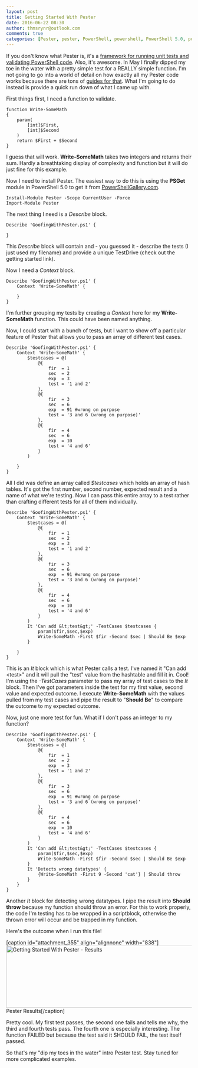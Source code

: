 ```yaml
---
layout: post
title: Getting Started With Pester
date: 2016-06-22 08:30
author: thmsrynr@outlook.com
comments: true
categories: [Pester, pester, PowerShell, powershell, PowerShell 5.0, powershell 5.0, powershell gallery]
---
```

If you don't know what Pester is, it's a <a href="https://github.com/pester/Pester" target="_blank">framework for running unit tests and validating PowerShell code</a>. Also, it's awesome. In May I finally dipped my toe in the water with a pretty simple test for a REALLY simple function. I'm not going to go into a world of detail on how exactly all my Pester code works because there are tons of <a href="http://www.powershellmagazine.com/2014/03/12/get-started-with-pester-powershell-unit-testing-framework/" target="_blank">guides for that</a>. What I'm going to do instead is provide a quick run down of what I came up with.

First things first, I need a function to validate.

```
function Write-SomeMath 
{
    param(
        [int]$First,
        [int]$Second
    )
    return $First + $Second
}
```

I guess that will work. <strong>Write-SomeMath</strong> takes two integers and returns their sum. Hardly a breathtaking display of complexity and function but it will do just fine for this example.

Now I need to install Pester. The easiest way to do this is using the <strong>PSGet</strong> module in PowerShell 5.0 to get it from <a href="http://powershellgallery.com" target="_blank">PowerShellGallery.com</a>.

```
Install-Module Pester -Scope CurrentUser -Force
Import-Module Pester
```

The next thing I need is a <em>Describe</em> block.

```
Describe 'GoofingWithPester.ps1' {

}
```

This <em>Describe</em> block will contain and - you guessed it - describe the tests (I just used my filename) and provide a unique TestDrive (check out the getting started link).

Now I need a <em>Context </em>block.

```
Describe 'GoofingWithPester.ps1' {
    Context 'Write-SomeMath' {
        
    }
}
```

I'm further grouping my tests by creating a <em>Context</em> here for my <strong>Write-SomeMath</strong> function. This could have been named anything.

Now, I could start with a bunch of tests, but I want to show off a particular feature of Pester that allows you to pass an array of different test cases.

```
Describe 'GoofingWithPester.ps1' {
    Context 'Write-SomeMath' {
        $testcases = @(
            @{
                fir  = 1
                sec  = 2
                exp  = 3
                test = '1 and 2'
            }, 
            @{
                fir  = 3
                sec  = 6
                exp  = 91 #wrong on purpose
                test = '3 and 6 (wrong on purpose)'
            }, 
            @{
                fir  = 4
                sec  = 6
                exp  = 10
                test = '4 and 6'
            }
        )

    }
}
```

All I did was define an array called <em>$testcases</em> which holds an array of hash tables. It's got the first number, second number, expected result and a name of what we're testing. Now I can pass this entire array to a test rather than crafting different tests for all of them individually.

```
Describe 'GoofingWithPester.ps1' {
    Context 'Write-SomeMath' {
        $testcases = @(
            @{
                fir  = 1
                sec  = 2
                exp  = 3
                test = '1 and 2'
            }, 
            @{
                fir  = 3
                sec  = 6
                exp  = 91 #wrong on purpose
                test = '3 and 6 (wrong on purpose)'
            }, 
            @{
                fir  = 4
                sec  = 6
                exp  = 10
                test = '4 and 6'
            }
        )
        It 'Can add &lt;test&gt;' -TestCases $testcases {
            param($fir,$sec,$exp)
            Write-SomeMath -First $fir -Second $sec | Should Be $exp
        }

    }
}
```

This is an <em>It</em> block which is what Pester calls a test. I've named it "Can add &lt;test&gt;" and it will pull the "test" value from the hashtable and fill it in. Cool! I'm using the <em>-TestCases</em> parameter to pass my array of test cases to the <em>It</em> block. Then I've got parameters inside the test for my first value, second value and expected outcome. I execute <strong>Write-SomeMath</strong> with the values pulled from my test cases and pipe the result to "<strong>Should Be</strong>" to compare the outcome to my expected outcome.

Now, just one more test for fun. What if I don't pass an integer to my function?

```
Describe 'GoofingWithPester.ps1' {
    Context 'Write-SomeMath' {
        $testcases = @(
            @{
                fir  = 1
                sec  = 2
                exp  = 3
                test = '1 and 2'
            }, 
            @{
                fir  = 3
                sec  = 6
                exp  = 91 #wrong on purpose
                test = '3 and 6 (wrong on purpose)'
            }, 
            @{
                fir  = 4
                sec  = 6
                exp  = 10
                test = '4 and 6'
            }
        )
        It 'Can add &lt;test&gt;' -TestCases $testcases {
            param($fir,$sec,$exp)
            Write-SomeMath -First $fir -Second $sec | Should Be $exp
        }
        It 'Detects wrong datatypes' {
            {Write-SomeMath -First 9 -Second 'cat'} | Should throw
        }
    }
}
```

Another <em>It</em> block for detecting wrong datatypes. I pipe the result into <strong>Should throw</strong> because my function should throw an error. For this to work properly, the code I'm testing has to be wrapped in a scriptblock, otherwise the thrown error will occur and be trapped in my function.

Here's the outcome when I run this file!

[caption id="attachment_355" align="alignnone" width="838"]<a href="http://www.workingsysadmin.com/wp-content/uploads/2016/05/2016-05-19-13_55_30-Cortana.png"><img class="size-full wp-image-355" src="http://www.workingsysadmin.com/wp-content/uploads/2016/05/2016-05-19-13_55_30-Cortana.png" alt="Getting Started With Pester - Results" width="838" height="168" /></a> Pester Results[/caption]

Pretty cool. My first test passes, the second one fails and tells me why, the third and fourth tests pass. The fourth one is especially interesting. The function FAILED but because the test said it SHOULD FAIL, the test itself passed.

So that's my "dip my toes in the water" intro Pester test. Stay tuned for more complicated examples.
